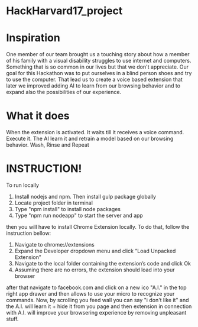 # HackHarvard17_project

# Inspiration
One member of our team brought us a touching story about how a member of his family with a visual disability struggles to use internet and computers. Something that is so common in our lives but that we don't appreciate. Our goal for this Hackathon was to put ourselves in a blind person shoes and try to use the computer. That lead us to create a voice based extension that later we improved adding AI to learn from our browsing behavior and to expand also the possibilities of our experience.

# What it does
When the extension is activated. It waits till it receives a voice command. Execute it. The AI learn it and retrain a model based on our browsing behavior. Wash, Rinse and Repeat



# INSTRUCTION!
To run locally     
1. Install nodejs and npm. Then install gulp package globally    
2. Locate project folder in terminal      
3. Type "npm install" to install node packages   
4. Type "npm run nodeapp" to start the server and app

then you will have to install Chrome Extension locally.
To do that, follow the instruction bellow:
1. Navigate to chrome://extensions
2. Expand the Developer dropdown menu and click “Load Unpacked Extension”
3. Navigate to the local folder containing the extension’s code and click Ok
4. Assuming there are no errors, the extension should load into your browser 

after that navigate to facebook.com and click on a new ico "A.I." in the top right app drawer and then allows to use
your micro to recognize your commands. 
Now, by scrolling you feed wall you can say "i don't like it" and the A.I. will learn it + hide it from you page and then extension in connection with A.I. will improve your browsering experience by removing unpleasant stuff. 




